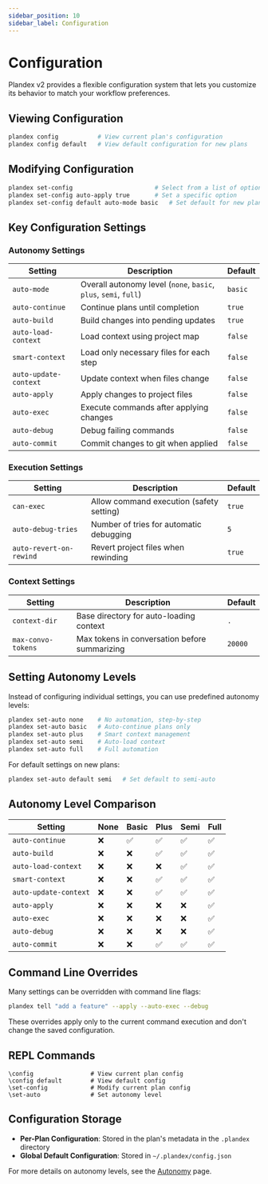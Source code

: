 ```yaml
---
sidebar_position: 10
sidebar_label: Configuration
---
```


# Configuration

Plandex v2 provides a flexible configuration system that lets you customize its behavior to match your workflow preferences.

## Viewing Configuration

```bash
plandex config           # View current plan's configuration
plandex config default   # View default configuration for new plans
```

## Modifying Configuration

```bash
plandex set-config                       # Select from a list of options
plandex set-config auto-apply true       # Set a specific option
plandex set-config default auto-mode basic   # Set default for new plans
```

## Key Configuration Settings

### Autonomy Settings

| Setting | Description | Default |
| ------- | ----------- | ------- |
| `auto-mode` | Overall autonomy level (`none`, `basic`, `plus`, `semi`, `full`) | `basic` |
| `auto-continue` | Continue plans until completion | `true` |
| `auto-build` | Build changes into pending updates | `true` |
| `auto-load-context` | Load context using project map | `false` |
| `smart-context` | Load only necessary files for each step | `false` |
| `auto-update-context` | Update context when files change | `false` |
| `auto-apply` | Apply changes to project files | `false` |
| `auto-exec` | Execute commands after applying changes | `false` |
| `auto-debug` | Debug failing commands | `false` |
| `auto-commit` | Commit changes to git when applied | `false` |

### Execution Settings

| Setting | Description | Default |
| ------- | ----------- | ------- |
| `can-exec` | Allow command execution (safety setting) | `true` |
| `auto-debug-tries` | Number of tries for automatic debugging | `5` |
| `auto-revert-on-rewind` | Revert project files when rewinding | `true` |

### Context Settings

| Setting | Description | Default |
| ------- | ----------- | ------- |
| `context-dir` | Base directory for auto-loading context | `.` |
| `max-convo-tokens` | Max tokens in conversation before summarizing | `20000` |

## Setting Autonomy Levels

Instead of configuring individual settings, you can use predefined autonomy levels:

```bash
plandex set-auto none    # No automation, step-by-step
plandex set-auto basic   # Auto-continue plans only
plandex set-auto plus    # Smart context management
plandex set-auto semi    # Auto-load context
plandex set-auto full    # Full automation
```

For default settings on new plans:

```bash
plandex set-auto default semi   # Set default to semi-auto
```

## Autonomy Level Comparison

| Setting | None | Basic | Plus | Semi | Full |
| ------- | ---- | ----- | ---- | ---- | ---- |
| `auto-continue` | ❌ | ✅ | ✅ | ✅ | ✅ |
| `auto-build` | ❌ | ❌ | ✅ | ✅ | ✅ |
| `auto-load-context` | ❌ | ❌ | ❌ | ✅ | ✅ |
| `smart-context` | ❌ | ❌ | ✅ | ✅ | ✅ |
| `auto-update-context` | ❌ | ❌ | ✅ | ✅ | ✅ |
| `auto-apply` | ❌ | ❌ | ❌ | ❌ | ✅ |
| `auto-exec` | ❌ | ❌ | ❌ | ❌ | ✅ |
| `auto-debug` | ❌ | ❌ | ❌ | ❌ | ✅ |
| `auto-commit` | ❌ | ❌ | ✅ | ✅ | ✅ |

## Command Line Overrides

Many settings can be overridden with command line flags:

```bash
plandex tell "add a feature" --apply --auto-exec --debug
```

These overrides apply only to the current command execution and don't change the saved configuration.

## REPL Commands

```
\config                # View current plan config
\config default        # View default config
\set-config            # Modify current plan config
\set-auto              # Set autonomy level
```

## Configuration Storage

- **Per-Plan Configuration**: Stored in the plan's metadata in the `.plandex` directory
- **Global Default Configuration**: Stored in `~/.plandex/config.json`

For more details on autonomy levels, see the [Autonomy](./autonomy.md) page.
